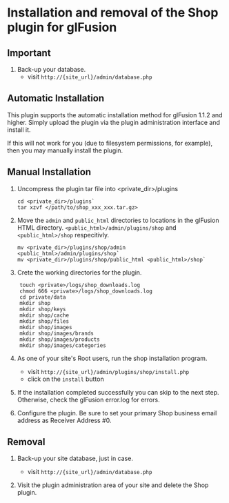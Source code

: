# Installation and removal of the Shop plugin for glFusion

## Important
1. Back-up your database.
    * visit `http://{site_url}/admin/database.php`

## Automatic Installation
This plugin supports the automatic installation method for glFusion 1.1.2
and higher.  Simply upload the plugin via the plugin administration
interface and install it.

If this will not work for you (due to filesystem permissions, for example),
then you may manually install the plugin.

## Manual Installation
1. Uncompress the plugin tar file into <private_dir>/plugins
    ```
    cd <private_dir>/plugins`
    tar xzvf </path/to/shop_xxx_xxx.tar.gz>
    ```

2. Move the `admin` and `public_html` directories to locations in the glFusion
   HTML directory. `<public_html>/admin/plugins/shop` and 
   `<public_html>/shop` respecitivly.
    ```
    mv <private_dir>/plugins/shop/admin <public_html>/admin/plugins/shop`
    mv <private_dir>/plugins/shop/public_html <public_html>/shop`
    ```

3. Crete the working directories for the plugin.
```
    touch <private>/logs/shop_downloads.log
    chmod 666 <private>/logs/shop_downloads.log
    cd private/data
    mkdir shop
    mkdir shop/keys
    mkdir shop/cache
    mkdir shop/files
    mkdir shop/images
    mkdir shop/images/brands
    mkdir shop/images/products
    mkdir shop/images/categories
```

4. As one of your site's Root users, run the shop installation program.
    - visit `http://{site_url}/admin/plugins/shop/install.php`
    - click on the `install` button

5. If the installation completed successfully you can skip to the next step.
   Otherwise, check the glFusion error.log for errors.

7. Configure the plugin.  Be sure to set your primary Shop business email
   address as Receiver Address #0.

## Removal
1. Back-up your site database, just in case.
    - visit `http://{site_url}/admin/database.php`
 
2. Visit the plugin administration area of your site and delete the Shop plugin.
